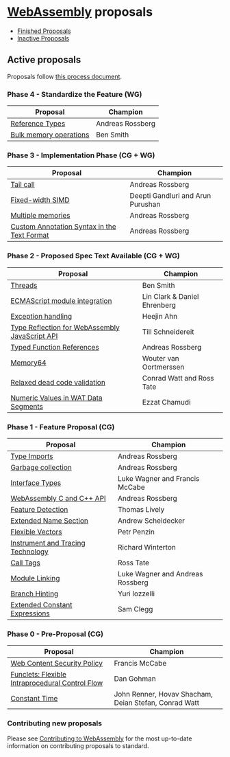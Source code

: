 # [WebAssembly][webassembly_specification] proposals

- [Finished Proposals](finished-proposals.md)
- [Inactive Proposals](inactive-proposals.md)

## Active proposals

Proposals follow [this process document](https://github.com/WebAssembly/meetings/blob/master/process/phases.md).

### Phase 4 - Standardize the Feature (WG)

| Proposal                                                                       | Champion         |
| ------------------------------------------------------------------------------ | ---------------- |
| [Reference Types][reference_types]                                             | Andreas Rossberg |
| [Bulk memory operations][bulk_memory_operations]                               | Ben Smith        |

### Phase 3 - Implementation Phase (CG + WG)

| Proposal                                                                                             | Champion                               |
| ---------------------------------------------------------------------------------------------------- | -------------------------------------- |
| [Tail call][tail_call]                                                                               | Andreas Rossberg                       |
| [Fixed-width SIMD][fixed-width_simd]                                                                 | Deepti Gandluri and Arun Purushan      |
| [Multiple memories][multi-memory]                                                                    | Andreas Rossberg                       |
| [Custom Annotation Syntax in the Text Format][custom_annotation_syntax_in_the_text_format]           | Andreas Rossberg                       |

### Phase 2 - Proposed Spec Text Available (CG + WG)

| Proposal                                                                                             | Champion                               |
| ---------------------------------------------------------------------------------------------------- | -------------------------------------- |
| [Threads][threads]                                                                                   | Ben Smith                              |
| [ECMAScript module integration][ecmascript_module_integration]                                       | Lin Clark & Daniel Ehrenberg           |
| [Exception handling][exception_handling]                                                             | Heejin Ahn                             |
| [Type Reflection for WebAssembly JavaScript API][type_reflection_for_webassembly_javascript_api]     | Till Schneidereit                      |
| [Typed Function References][function_references]                                                     | Andreas Rossberg                       |
| [Memory64][memory64]                                                                                 | Wouter van Oortmerssen                 |
| [Relaxed dead code validation][relaxed-dead-code-validation]                                         | Conrad Watt and Ross Tate              |
| [Numeric Values in WAT Data Segments][numeric-values-in-wat]                                         | Ezzat Chamudi                          |

### Phase 1 - Feature Proposal (CG)

| Proposal                                                                                         | Champion                         |
| ------------------------------------------------------------------------------------------------ | -------------------------------- |
| [Type Imports][type-imports]                                                                     | Andreas Rossberg                 |
| [Garbage collection][garbage_collection]                                                         | Andreas Rossberg                 |
| [Interface Types][interface_types]                                                               | Luke Wagner and Francis McCabe   |
| [WebAssembly C and C++ API][wasm_c_api]                                                          | Andreas Rossberg                 |
| [Feature Detection][feature_detection]                                                           | Thomas Lively                    |
| [Extended Name Section][extended-name-section]                                                   | Andrew Scheidecker               |
| [Flexible Vectors][flexible-vectors]                                                             | Petr Penzin                      |
| [Instrument and Tracing Technology][instrument-tracing]                                          | Richard Winterton                |
| [Call Tags][call-tags]                                                                           | Ross Tate                        |
| [Module Linking][module_linking]                                                                 | Luke Wagner and Andreas Rossberg |
| [Branch Hinting][branch-hinting]                                                                 | Yuri Iozzelli                    |
| [Extended Constant Expressions][extended-const]                                               | Sam Clegg                        |

### Phase 0 - Pre-Proposal (CG)

| Proposal                                                   | Champion                         |
| ---------------------------------------------------------- | -------------------------------- |
| [Web Content Security Policy][web_content_security_policy] | Francis McCabe                   |
| [Funclets: Flexible Intraprocedural Control Flow][funclets]| Dan Gohman                       |
| [Constant Time][constant-time]                             | John Renner, Hovav Shacham, Deian Stefan, Conrad Watt|


### Contributing new proposals

Please see [Contributing to WebAssembly](https://github.com/WebAssembly/design/blob/master/Contributing.md) for the most up-to-date information on contributing proposals to standard.

[bulk_memory_operations]: https://github.com/WebAssembly/bulk-memory-operations
[custom_annotation_syntax_in_the_text_format]: https://github.com/WebAssembly/annotations
[ecmascript_module_integration]: https://github.com/WebAssembly/esm-integration
[exception_handling]: https://github.com/WebAssembly/exception-handling
[feature_detection]: https://github.com/WebAssembly/feature-detection
[fixed-width_simd]: https://github.com/webassembly/simd
[function_references]: https://github.com/WebAssembly/function-references
[type-imports]: https://github.com/WebAssembly/proposal-type-imports
[garbage_collection]: https://github.com/WebAssembly/gc
[interface_types]: https://github.com/WebAssembly/interface-types
[multi-memory]: https://github.com/WebAssembly/multi-memory
[reference_types]: https://github.com/WebAssembly/reference-types
[tail_call]: https://github.com/WebAssembly/tail-call
[threads]: https://github.com/webassembly/threads
[type_reflection_for_webassembly_javascript_api]: https://github.com/WebAssembly/js-types
[wasm_c_api]: https://github.com/WebAssembly/wasm-c-api
[web_content_security_policy]: https://github.com/WebAssembly/content-security-policy
[webassembly_specification]: https://github.com/WebAssembly/spec
[funclets]: https://github.com/WebAssembly/funclets
[extended-name-section]: https://github.com/WebAssembly/extended-name-section
[module_linking]: https://github.com/WebAssembly/module-linking
[constant-time]: https://github.com/WebAssembly/constant-time
[memory64]: https://github.com/WebAssembly/memory64
[flexible-vectors]: https://github.com/WebAssembly/flexible-vectors
[numeric-values-in-wat]: https://github.com/WebAssembly/wat-numeric-values
[instrument-tracing]: https://github.com/WebAssembly/instrument-tracing
[call-tags]: https://github.com/WebAssembly/call-tags
[relaxed-dead-code-validation]: https://github.com/WebAssembly/relaxed-dead-code-validation
[branch-hinting]: https://github.com/WebAssembly/branch-hinting
[extended-const]: https://github.com/WebAssembly/extended-const

